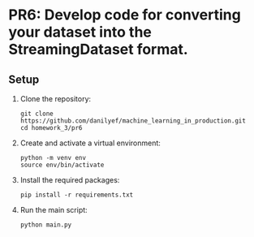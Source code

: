 # PR6: Develop code for converting your dataset into the StreamingDataset format.

## Setup

1. Clone the repository:
   ```
   git clone https://github.com/danilyef/machine_learning_in_production.git
   cd homework_3/pr6
   ```

2. Create and activate a virtual environment:
   ```
   python -m venv env
   source env/bin/activate  
   ```

3. Install the required packages:
   ```
   pip install -r requirements.txt
   ```

4. Run the main script:
   ```
   python main.py
   ```
